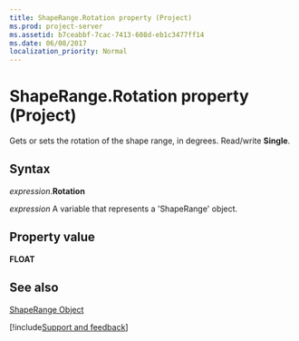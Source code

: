 ```yaml
---
title: ShapeRange.Rotation property (Project)
ms.prod: project-server
ms.assetid: b7ceabbf-7cac-7413-608d-eb1c3477ff14
ms.date: 06/08/2017
localization_priority: Normal
---
```



# ShapeRange.Rotation property (Project)
Gets or sets the rotation of the shape range, in degrees. Read/write  **Single**.

## Syntax

_expression_.**Rotation**

 _expression_ A variable that represents a 'ShapeRange' object.


## Property value

 **FLOAT**


## See also


[ShapeRange Object](Project.shaperange.md)

[!include[Support and feedback](~/includes/feedback-boilerplate.md)]